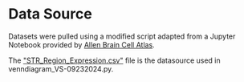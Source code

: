 # Data Source

Datasets were pulled using a modified script adapted from a Jupyter Notebook provided by [Allen Brain Cell Atlas](https://alleninstitute.github.io/abc_atlas_access/notebooks/getting_started.html).

The ["STR_Region_Expression.csv"](https://drive.google.com/drive/folders/1HCfu9rzyMer-3cSCWELEYy8mj5jbXALj?usp=drive_link) file is the datasource used in venndiagram_VS-09232024.py.
